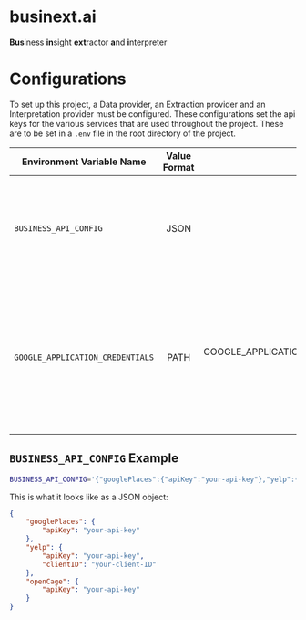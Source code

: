 # businext.ai

**Bus**iness **in**sight **ext**ractor **a**nd **i**nterpreter

# Configurations

To set up this project, a Data provider, an Extraction provider and an Interpretation provider must be configured.
These configurations set the api keys for the various services that are used throughout the project. These are to be set in a `.env` file in the root directory of the project.

| Environment Variable Name        | Value Format |                                     Example                                     | Explanation                                                                                                                                                                                                     |
| -------------------------------- | :----------: | :-----------------------------------------------------------------------------: | --------------------------------------------------------------------------------------------------------------------------------------------------------------------------------------------------------------- |
| `BUSINESS_API_CONFIG`            |     JSON     |    Click [here](README.md#business_api_config-example) to go to the example     | Serialized Configuration object containing your confidential information to access the APIs.                                                                                                                    |
| `GOOGLE_APPLICATION_CREDENTIALS` |     PATH     | GOOGLE_APPLICATION_CREDENTIALS="/home/user/Downloads/service-account-file.json" | Provides authentication credentials to your application code. For an explanation on how to obtain this file, refer to the Google Vision documentation linked [here](https://cloud.google.com/vision/docs/setup) |

## `BUSINESS_API_CONFIG` Example

```bash
BUSINESS_API_CONFIG='{"googlePlaces":{"apiKey":"your-api-key"},"yelp":{"apiKey":"your-api-key","clientID":"your-client-ID"},"openCage":{"apiKey":"your-api-key"}}'
```

This is what it looks like as a JSON object:

```json
{
	"googlePlaces": {
		"apiKey": "your-api-key"
	},
	"yelp": {
		"apiKey": "your-api-key",
		"clientID": "your-client-ID"
	},
	"openCage": {
		"apiKey": "your-api-key"
	}
}
```
